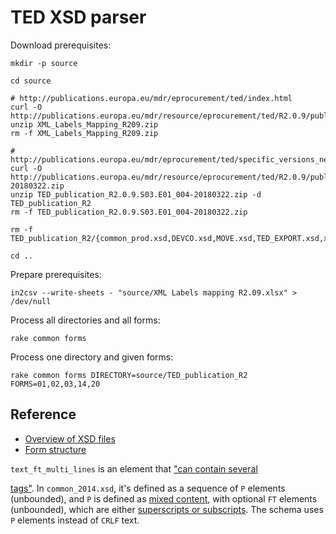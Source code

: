 # TED XSD parser

Download prerequisites:

    mkdir -p source

    cd source

    # http://publications.europa.eu/mdr/eprocurement/ted/index.html
    curl -O http://publications.europa.eu/mdr/resource/eprocurement/ted/R2.0.9/publication/XML_Labels_Mapping_R209.zip
    unzip XML_Labels_Mapping_R209.zip
    rm -f XML_Labels_Mapping_R209.zip

    # http://publications.europa.eu/mdr/eprocurement/ted/specific_versions_new.html#div2
    curl -O http://publications.europa.eu/mdr/resource/eprocurement/ted/R2.0.9/publication/beta/TED_publication_R2.0.9.S03.E01_004-20180322.zip
    unzip TED_publication_R2.0.9.S03.E01_004-20180322.zip -d TED_publication_R2
    rm -f TED_publication_R2.0.9.S03.E01_004-20180322.zip

    rm -f TED_publication_R2/{common_prod.xsd,DEVCO.xsd,MOVE.xsd,TED_EXPORT.xsd,xlink.xsd}

    cd ..

Prepare prerequisites:

    in2csv --write-sheets - "source/XML Labels mapping R2.09.xlsx" > /dev/null

Process all directories and all forms:

    rake common forms

Process one directory and given forms:

    rake common forms DIRECTORY=source/TED_publication_R2 FORMS=01,02,03,14,20

## Reference

* [Overview of XSD files](https://webgate.ec.europa.eu/fpfis/wikis/pages/viewpage.action?spaceKey=TEDeSender&title=XML+Schema+2.0.9#XMLSchema2.0.9-2.1.Overview)
* [Form structure](https://webgate.ec.europa.eu/fpfis/wikis/pages/viewpage.action?spaceKey=TEDeSender&title=XML+Schema+2.0.9#XMLSchema2.0.9-2.2.Formstructure)

`text_ft_multi_lines` is an element that ["can contain several <P> tags"](https://webgate.ec.europa.eu/fpfis/wikis/pages/viewpage.action?spaceKey=TEDeSender&title=XML+Schema+2.0.9#XMLSchema2.0.9-2.5.Textfieldsizelimitation). In `common_2014.xsd`, it's defined as a sequence of `P` elements (unbounded), and `P` is defined as [mixed content](https://www.w3.org/TR/xmlschema-0/#mixedContent), with optional `FT` elements (unbounded), which are either [superscripts or subscripts](http://simap.ted.europa.eu/documents/10184/45895/esenders_faq_en.pdf/14f88d13-7d5d-4f8f-b6a0-9bcbe7aa9351#page=16). The schema uses `P` elements instead of `CRLF` text.
